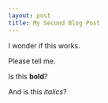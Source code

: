 ```yaml
---
layout: post
title: My Second Blog Post
---
```


I wonder if this works.

Please tell me.

Is this **bold**?

And is this *italics*?
